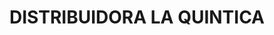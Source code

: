 ---
title: "DISTRIBUIDORA LA QUINTICA"
url: /simacota-barrio-santa-barbara/distribuidora-la-quintica/
shop: Eisenwaren
---